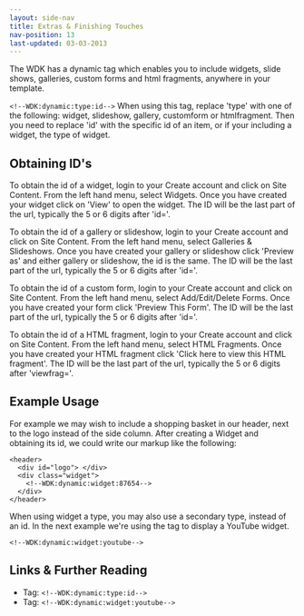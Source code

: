 ```yaml
---
layout: side-nav
title: Extras & Finishing Touches
nav-position: 13
last-updated: 03-03-2013
---
```


The WDK has a dynamic tag which enables you to include widgets, slide shows, galleries, custom forms and html fragments, anywhere in your template.

`<!--WDK:dynamic:type:id-->`
When using this tag, replace 'type' with one of the following: widget, slideshow, gallery, customform or htmlfragment. Then you need to replace 'id' with the specific id of an item, or if your including a widget, the type of widget.

## Obtaining ID's

To obtain the id of a widget, login to your Create account and click on Site Content. From the left hand menu, select Widgets. Once you have created your widget click on 'View' to open the widget. The ID will be the last part of the url, typically the 5 or 6 digits after 'id='.

To obtain the id of a gallery or slideshow, login to your Create account and click on Site Content. From the left hand menu, select Galleries & Slideshows. Once you have created your gallery or slideshow click 'Preview as' and either gallery or slideshow, the id is the same. The ID will be the last part of the url, typically the 5 or 6 digits after 'id='.

To obtain the id of a custom form, login to your Create account and click on Site Content. From the left hand menu, select Add/Edit/Delete Forms. Once you have created your form click 'Preview This Form'. The ID will be the last part of the url, typically the 5 or 6 digits after 'id='.

To obtain the id of a HTML fragment, login to your Create account and click on Site Content. From the left hand menu, select HTML Fragments. Once you have created your HTML fragment click 'Click here to view this HTML fragment'. The ID will be the last part of the url, typically the 5 or 6 digits after 'viewfrag='.

## Example Usage

For example we may wish to include a shopping basket in our header, next to the logo instead of the side column. After creating a Widget and obtaining its id, we could write our markup like the following:

~~~
<header>
  <div id="logo"> </div>
  <div class="widget">
    <!--WDK:dynamic:widget:87654-->
  </div>
</header>
~~~

When using widget a type, you may also use a secondary type, instead of an id. In the next example we're using the tag to display a YouTube widget.

`<!--WDK:dynamic:widget:youtube-->`


## Links & Further Reading

- Tag: `<!--WDK:dynamic:type:id-->`
- Tag: `<!--WDK:dynamic:widget:youtube-->`